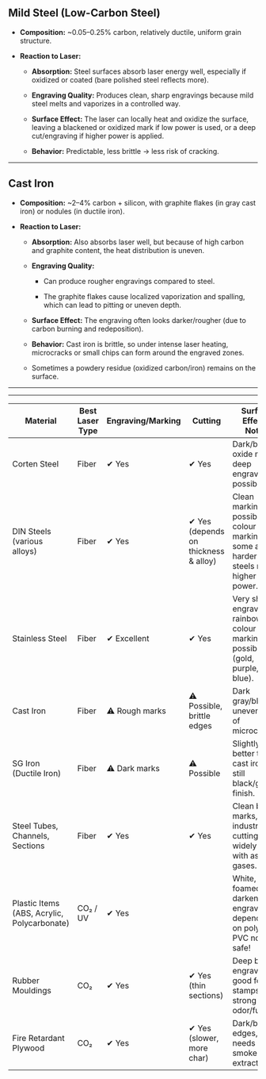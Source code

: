 ## **Mild Steel (Low-Carbon Steel)**

- **Composition:** ~0.05–0.25% carbon, relatively ductile, uniform grain structure.

- **Reaction to Laser:**

  - **Absorption:** Steel surfaces absorb laser energy well, especially if oxidized or coated (bare polished steel reflects more).

  - **Engraving Quality:** Produces clean, sharp engravings because mild steel melts and vaporizes in a controlled way.

  - **Surface Effect:** The laser can locally heat and oxidize the surface, leaving a blackened or oxidized mark if low power is used, or a deep cut/engraving if higher power is applied.

  - **Behavior:** Predictable, less brittle → less risk of cracking.

---

## **Cast Iron**

- **Composition:** ~2–4% carbon + silicon, with graphite flakes (in gray cast iron) or nodules (in ductile iron).

- **Reaction to Laser:**

  - **Absorption:** Also absorbs laser well, but because of high carbon and graphite content, the heat distribution is uneven.

  - **Engraving Quality:**

    - Can produce rougher engravings compared to steel.

    - The graphite flakes cause localized vaporization and spalling, which can lead to pitting or uneven depth.

  - **Surface Effect:** The engraving often looks darker/rougher (due to carbon burning and redeposition).

  - **Behavior:** Cast iron is brittle, so under intense laser heating, microcracks or small chips can form around the engraved zones.

  - Sometimes a powdery residue (oxidized carbon/iron) remains on the surface.

---
---

| Material                              | Best Laser Type | Engraving/Marking      | Cutting                    | Surface Effect / Notes                                      |
|----------------------------------------|-----------------|------------------------|----------------------------|-------------------------------------------------------------|
| Corten Steel                          | Fiber           | ✔ Yes                  | ✔ Yes                      | Dark/black oxide marks, deep engravings possible.            |
| DIN Steels (various alloys)            | Fiber           | ✔ Yes                  | ✔ Yes (depends on thickness & alloy) | Clean markings, possible colour marking on some alloys, harder steels need higher power. |
| Stainless Steel                       | Fiber           | ✔ Excellent            | ✔ Yes                      | Very sharp engravings, rainbow colour marking possible (gold, purple, blue). |
| Cast Iron                             | Fiber           | ⚠ Rough marks          | ⚠ Possible, brittle edges  | Dark gray/black, uneven, risk of microcracks.               |
| SG Iron (Ductile Iron)                | Fiber           | ⚠ Dark marks           | ⚠ Possible                 | Slightly better than cast iron, still black/gray finish.     |
| Steel Tubes, Channels, Sections        | Fiber           | ✔ Yes                  | ✔ Yes                      | Clean black marks, industrial cutting widely used with assist gases. |
| Plastic Items (ABS, Acrylic, Polycarbonate) | CO₂ / UV     | ✔ Yes                  |                            | White, foamed, or darkened engraving depending on polymer. PVC not safe! |
| Rubber Mouldings                      | CO₂             | ✔ Yes                  | ✔ Yes (thin sections)      | Deep black engravings, good for stamps, strong odor/fumes.   |
| Fire Retardant Plywood                | CO₂             | ✔ Yes                  | ✔ Yes (slower, more char)  | Dark/burned edges, needs smoke extraction.                   |
